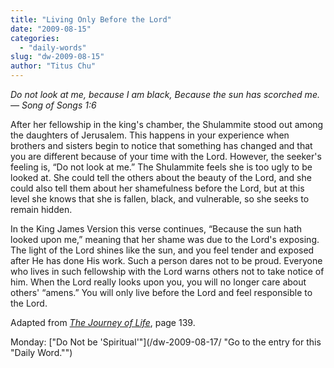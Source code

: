 ```yaml
---
title: "Living Only Before the Lord"
date: "2009-08-15"
categories: 
  - "daily-words"
slug: "dw-2009-08-15"
author: "Titus Chu"
---
```


_Do not look at me, because I am black, Because the sun has scorched me. — Song of Songs 1:6_

After her fellowship in the king's chamber, the Shulammite stood out among the daughters of Jerusalem. This happens in your experience when brothers and sisters begin to notice that something has changed and that you are different because of your time with the Lord. However, the seeker's feeling is, “Do not look at me.” The Shulammite feels she is too ugly to be looked at. She could tell the others about the beauty of the Lord, and she could also tell them about her shamefulness before the Lord, but at this level she knows that she is fallen, black, and vulnerable, so she seeks to remain hidden.

In the King James Version this verse continues, “Because the sun hath looked upon me,” meaning that her shame was due to the Lord's exposing. The light of the Lord shines like the sun, and you feel tender and exposed after He has done His work. Such a person dares not to be proud. Everyone who lives in such fellowship with the Lord warns others not to take notice of him. When the Lord really looks upon you, you will no longer care about others' “amens.” You will only live before the Lord and feel responsible to the Lord.

Adapted from [_The Journey of Life_](/book-journey-of-life/ "Go to the entry for this book."), page 139.

Monday: ["Do Not be 'Spiritual'"](/dw-2009-08-17/ "Go to the entry for this "Daily Word."")
